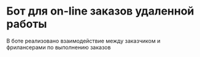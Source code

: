 # Бот для on-line заказов удаленной работы

В боте реализовано взаимодействие между заказчиком и фрилансерами по выполнению заказов
